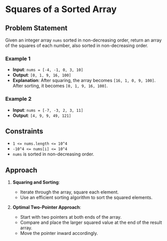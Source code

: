 # Squares of a Sorted Array

## Problem Statement
Given an integer array `nums` sorted in non-decreasing order, return an array of the squares of each number, also sorted in non-decreasing order.

### Example 1
- **Input**: `nums = [-4, -1, 0, 3, 10]`
- **Output**: `[0, 1, 9, 16, 100]`
- **Explanation**: After squaring, the array becomes `[16, 1, 0, 9, 100]`. After sorting, it becomes `[0, 1, 9, 16, 100]`.

### Example 2
- **Input**: `nums = [-7, -3, 2, 3, 11]`
- **Output**: `[4, 9, 9, 49, 121]`

## Constraints
- `1 <= nums.length <= 10^4`
- `-10^4 <= nums[i] <= 10^4`
- `nums` is sorted in non-decreasing order.

## Approach
1. **Squaring and Sorting**:
   - Iterate through the array, square each element.
   - Use an efficient sorting algorithm to sort the squared elements.

2. **Optimal Two-Pointer Approach**:
   - Start with two pointers at both ends of the array.
   - Compare and place the larger squared value at the end of the result array.
   - Move the pointer inward accordingly.


